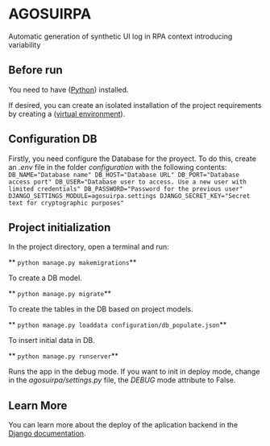 # AGOSUIRPA
Automatic generation of synthetic UI log in RPA context introducing variability

## Before run
You need to have ([Python](https://www.python.org/downloads/)) installed.

If desired, you can create an isolated installation of the project requirements by creating a ([virtual environment](https://docs.python.org/3/library/venv.html#:~:text=A%20virtual%20environment%20is%20a,part%20of%20your%20operating%20system.)).

## Configuration DB
Firstly, you need configure the Database for the proyect. To do this, create an *.env* file in the folder *configuration* with the following contents:
`
DB_NAME="Database name"
DB_HOST="Database URL"
DB_PORT="Database access port"
DB_USER="Database user to access. Use a new user with limited credentials"
DB_PASSWORD="Password for the previous user"
DJANGO_SETTINGS_MODULE=agosuirpa.settings
DJANGO_SECRET_KEY="Secret text for cryptographic purposes"
`
## Project initialization

In the project directory, open a terminal and run:

** `python manage.py makemigrations`**

To create a DB model.

** `python manage.py migrate`**

To create the tables in the DB based on project models.

** `python manage.py loaddata configuration/db_populate.json`**

To insert initial data in DB.

** `python manage.py runserver`**

Runs the app in the debug mode. If you want to init in deploy mode, change in the *agosuirpa/settings.py* file, the *DEBUG* mode attribute to False.

## Learn More

You can learn more about the deploy of the aplication backend in the [Django documentation](https://docs.djangoproject.com/en/4.0/).
